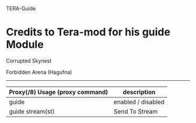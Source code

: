 TERA-Guide

Credits to Tera-mod for his guide Module
======

Corrupted Skynest

Forbidden Arena (Hagufna)

------

Proxy(/8) Usage (proxy command) | description
--- | ---
guide | enabled / disabled
guide stream(st) | Send To Stream
